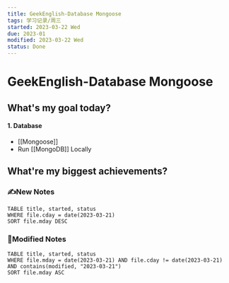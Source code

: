 ```yaml
---
title: GeekEnglish-Database Mongoose
tags: 学习记录/周三
started: 2023-03-22 Wed
due: 2023-01
modified: 2023-03-22 Wed
status: Done
---
```

# GeekEnglish-Database Mongoose
## What's my goal today?
#### 1. Database
- [[Mongoose]]
- Run [[MongoDB]] Locally

## What're my biggest achievements?
### ✍️New Notes

```dataview
TABLE title, started, status
WHERE file.cday = date(2023-03-21)
SORT file.mday DESC
```

### 📝Modified Notes

```dataview
TABLE title, started, status
WHERE file.mday = date(2023-03-21) AND file.cday != date(2023-03-21) AND contains(modified, "2023-03-21")
SORT file.mday ASC
```